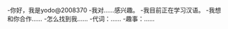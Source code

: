 -你好，我是yodo@2008370
-我对……感兴趣。
-我目前正在学习汉语。
-我想和你合作……
-怎么找到我……
-代词：……
-趣事：……

<!---
2008370/2008370是一个特殊的存储库，因为它的'README. Mdbilobie（这个文件）出现在您的GitHub配置文件中。
您可以单击预览链接查看更改。
--->
